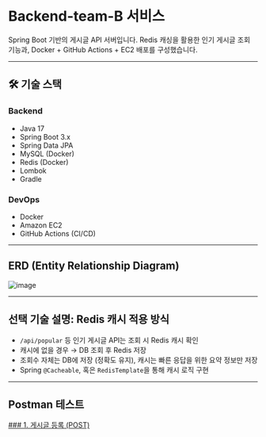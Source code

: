 # Backend-team-B 서비스

Spring Boot 기반의 게시글 API 서버입니다. Redis 캐싱을 활용한 인기 게시글 조회 기능과, Docker + GitHub Actions + EC2 배포를 구성했습니다.

---

## 🛠 기술 스택

### Backend
- Java 17
- Spring Boot 3.x
- Spring Data JPA
- MySQL (Docker)
- Redis (Docker)
- Lombok
- Gradle

### DevOps
- Docker
- Amazon EC2
- GitHub Actions (CI/CD)

---

## ERD (Entity Relationship Diagram)
![image](https://github.com/user-attachments/assets/2ae52206-a234-470b-bc4f-13cbbec662b0)


---

## 선택 기술 설명: Redis 캐시 적용 방식

- `/api/popular` 등 인기 게시글 API는 조회 시 Redis 캐시 확인
- 캐시에 없을 경우 → DB 조회 후 Redis 저장
- 조회수 자체는 DB에 저장 (정확도 유지), 캐시는 빠른 응답을 위한 요약 정보만 저장
- Spring `@Cacheable`, 혹은 `RedisTemplate`을 통해 캐시 로직 구현

---

## Postman 테스트

[### 1. 게시글 등록 (POST)](https://backend-team-b.postman.co/workspace/backend-team-B-Workspace~9849a43a-ce76-428e-897a-761e6f56309d/collection/46095284-34354838-b9bd-4114-8731-c98300802b57?action=share&source=copy-link&creator=46095284)
